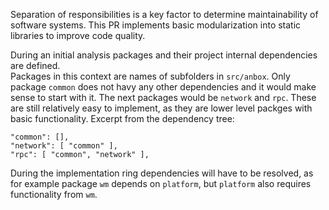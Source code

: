 Separation of responsibilities is a key factor to determine maintainability of software systems.
This PR implements basic modularization into static libraries to improve code quality.

During an initial analysis packages and their project internal dependencies are defined.\
Packages in this context are names of subfolders in `src/anbox`.
Only package `common` does not havy any other dependencies and it would make sense to start with it.
The next packages would be `network` and `rpc`. These are still relatively easy to implement, as they are lower level packges with basic functionality. Excerpt from the dependency tree:
```
"common": [],
"network": [ "common" ],
"rpc": [ "common", "network" ],
```

During the implementation ring dependencies will have to be resolved, as for example package `wm` depends on `platform`, but `platform` also requires functionality from `wm`.
